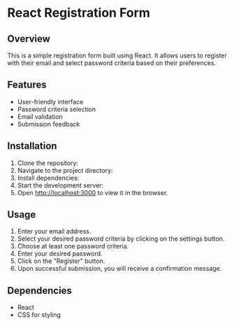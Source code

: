 # React Registration Form

## Overview
This is a simple registration form built using React. It allows users to register with their email and select password criteria based on their preferences.

## Features
- User-friendly interface
- Password criteria selection
- Email validation
- Submission feedback

## Installation
1. Clone the repository:
2. Navigate to the project directory:
3. Install dependencies:
4. Start the development server:
5. Open [http://localhost:3000](http://localhost:3000) to view it in the browser.

## Usage
1. Enter your email address.
2. Select your desired password criteria by clicking on the settings button.
3. Choose at least one password criteria.
4. Enter your desired password.
5. Click on the "Register" button.
6. Upon successful submission, you will receive a confirmation message.

## Dependencies
- React
- CSS for styling


